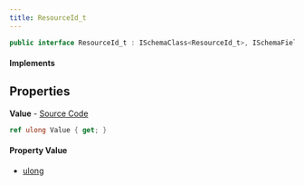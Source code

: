 ```yaml
---
title: ResourceId_t
---
```


```csharp
public interface ResourceId_t : ISchemaClass<ResourceId_t>, ISchemaField, ISchemaClass, INativeHandle
```

#### Implements

## Properties

**Value** - [Source Code](https://github.com/swiftly-solution/swiftlys2/blob/main/managed/src/SwiftlyS2.Generated/Schemas/Interfaces/ResourceId_t.cs#L16)

```csharp
ref ulong Value { get; }
```

#### Property Value

- [ulong](https://learn.microsoft.com/dotnet/api/system.uint64)

